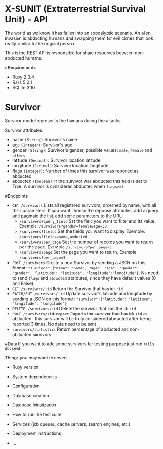 # X-SUNIT (Extraterrestrial Survival Unit) - API
The world as we know it has fallen into an apocalyptic scenario. An alien invasion is abducting humans and swapping them for evil clones that look really similar to the original person.

This is the REST API is responsible for share resources between non-abducted humans.

#Requirements
* Ruby 2.3.4
* Rails 5.2.1
* SQLite 3.10

# Survivor
Survivor model represents the humans during the attacks. 

Survivor attributes:

* name `(String)`: Survivor's name  
* age `(Integer)`: Survivor's age
* gender `(String)`: Survivor's gender, possible values: `male`, `female` and `others` 
* latitude `(Decimal)`: Survivor location latitude 
* longitude `(Decimal)`: Survivor location longitude
* flags `(Integer)`: Number of times this survivor was reported as abducted
* abducted `(Boolean)`: If the survivor was abducted this field is set to True. A survivor is considered abducted when `flags>=3`

#Endpoints
* `GET /survivors` Lists all registered survivors, orderned by name, with all their parameters. If you want choose the reponse attributes, add a query and paginate the list, add some parameters to the URL:
    * `/survivors?query_field` Set the field you want to filter and its value. Exemple: `/survivors?gender=female&age=33`
    * `/survivors?fields` Set the fields you want to display. Exemple: `/survivors?fields=name,abducted`
    * `/survivors?per_page` Set the number of records you want to return per the page. Exemple `/survivors?per_page=3`
    * `/survivors?page` Set the page you want to return. Exemple `/survivors?per_page=3`
* `POST /survivors` Create a new Survivor by sending a JSON on this format: `"survivor":{"name": "name", "age": "age", "gender": "gender", "latitude": "latitude", "longitude":"longitude"}`. No need to send `flags` and `abducted` attributes, since they have default values (0 and False). 
* `GET /survivors/:id` Return the Survivor that has id: `:id`
* `PATCH/PUT /survivors/:id` Update survivor's latitude and longitude by sending a JSON on this format: `"survivor":{"latitude": "latitude", "longitude": "longitude"}`
* `DELETE /survivors/:id` Delete the survivor that has the id: `:id`
* `POST /survivors/:id/report` Reports the survivor that has id: `:id` as abducted. This survivor will be truly considered abducted after being reported 3 times. No data need to be sent
* `survivors/statistics` Return percentage of abducted and non-abducted survivors

#Data
If you want to add some survivors for testing purpose just run `rails db:seed`





Things you may want to cover:

* Ruby version

* System dependencies

* Configuration

* Database creation

* Database initialization

* How to run the test suite

* Services (job queues, cache servers, search engines, etc.)

* Deployment instructions

* ...
